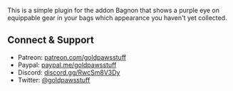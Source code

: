 This is a simple plugin for the addon Bagnon that shows a purple eye on equippable gear in your bags which appearance you haven't yet collected.

## Connect & Support
* Patreon: [patreon.com/goldpawsstuff](https://www.patreon.com/goldpawsstuff)
* Paypal: [paypal.me/goldpawsstuff](https://www.paypal.me/goldpawsstuff)
* Discord: [discord.gg/RwcSm8V3Dy](https://discord.gg/RwcSm8V3Dy)
* Twitter: [@goldpawsstuff](https://twitter.com/goldpawsstuff)

